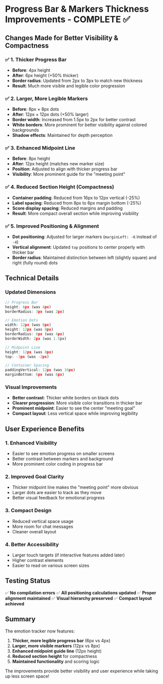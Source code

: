 # Progress Bar & Markers Thickness Improvements - COMPLETE ✅

## Changes Made for Better Visibility & Compactness

### ✅ 1. Thicker Progress Bar
- **Before**: 4px height
- **After**: 6px height (+50% thicker)
- **Border radius**: Updated from 2px to 3px to match new thickness
- **Result**: Much more visible and legible color progression

### ✅ 2. Larger, More Legible Markers
- **Before**: 8px × 8px dots
- **After**: 12px × 12px dots (+50% larger)
- **Border width**: Increased from 1.5px to 2px for better contrast
- **White borders**: More prominent for better visibility against colored backgrounds
- **Shadow effects**: Maintained for depth perception

### ✅ 3. Enhanced Midpoint Line
- **Before**: 8px height
- **After**: 12px height (matches new marker size)
- **Position**: Adjusted to align with thicker progress bar
- **Visibility**: More prominent guide for the "meeting point"

### ✅ 4. Reduced Section Height (Compactness)
- **Container padding**: Reduced from 16px to 12px vertical (-25%)
- **Label spacing**: Reduced from 8px to 6px margin bottom (-25%)
- **Score display spacing**: Reduced margins and padding
- **Result**: More compact overall section while improving visibility

### ✅ 5. Improved Positioning & Alignment
- **Dot positioning**: Adjusted for larger markers (`marginLeft: -6` instead of `-4`)
- **Vertical alignment**: Updated `top` positions to center properly with thicker bar
- **Border radius**: Maintained distinction between left (slightly square) and right (fully round) dots

## Technical Details

### Updated Dimensions
```javascript
// Progress Bar
height: 6px (was 4px)
borderRadius: 3px (was 2px)

// Emotion Dots  
width: 12px (was 8px)
height: 12px (was 8px)
borderRadius: 6px (was 4px)
borderWidth: 2px (was 1.5px)

// Midpoint Line
height: 12px (was 8px)
top: -3px (was -2px)

// Container Spacing
paddingVertical: 12px (was 16px)
marginBottom: 6px (was 8px)
```

### Visual Improvements
- **Better contrast**: Thicker white borders on black dots
- **Clearer progression**: More visible color transitions in thicker bar
- **Prominent midpoint**: Easier to see the center "meeting goal"
- **Compact layout**: Less vertical space while improving legibility

## User Experience Benefits

### 1. **Enhanced Visibility**
- Easier to see emotion progress on smaller screens
- Better contrast between markers and background
- More prominent color coding in progress bar

### 2. **Improved Goal Clarity**
- Thicker midpoint line makes the "meeting point" more obvious
- Larger dots are easier to track as they move
- Better visual feedback for emotional progress

### 3. **Compact Design**
- Reduced vertical space usage
- More room for chat messages
- Cleaner overall layout

### 4. **Better Accessibility**
- Larger touch targets (if interactive features added later)
- Higher contrast elements
- Easier to read on various screen sizes

## Testing Status
✅ **No compilation errors**
✅ **All positioning calculations updated**
✅ **Proper alignment maintained**
✅ **Visual hierarchy preserved**
✅ **Compact layout achieved**

## Summary
The emotion tracker now features:
1. **Thicker, more legible progress bar** (6px vs 4px)
2. **Larger, more visible markers** (12px vs 8px)
3. **Enhanced midpoint guide line** (12px height)
4. **Reduced section height** for compactness
5. **Maintained functionality** and scoring logic

The improvements provide better visibility and user experience while taking up less screen space!
